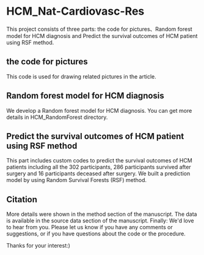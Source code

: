 # HCM_Nat-Cardiovasc-Res
This project consists of three parts: the code for pictures、Random forest model for HCM diagnosis and Predict the survival outcomes of HCM patient using RSF method.

## the code for pictures
This code is used for drawing related pictures in the article.

## Random forest model for HCM diagnosis
We develop a Random forest model for HCM diagnosis. You can get more details in HCM_RandomForest directory.

## Predict the survival outcomes of HCM patient using RSF method
This part includes custom codes to predict the survival outcomes of HCM patients including all the 302 participants, 286 participants survived after surgery and 16 participants deceased after surgery. We built a prediction model by using Random Survival Forests (RSF) method.

## Citation

More details were shown in the method section of the manuscript.
The data is available in the source data section of the manuscript.
Finally: We'd love to hear from you. Please let us know if you have any comments or suggestions, or if you have questions about the code or the procedure. 

Thanks for your interest:)
